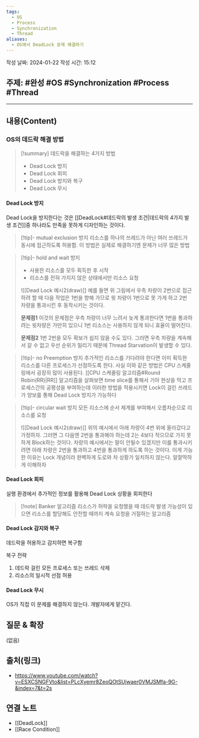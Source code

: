```yaml
---
tags:
  - OS
  - Process
  - Synchronization
  - Thread
aliases:
  - OS에서 DeadLock 문제 해결하기
---
```

작성 날짜: 2024-01-22
작성 시간: 15:12

## 주제: #완성 #OS #Synchronization #Process #Thread 

----
## 내용(Content)
### OS의 데드락 해결 방법
>[!summary] 데드락을 해결하는 4가지 방법
>- Dead Lock 방지
>- Dead Lock 회피
>- Dead Lock 방지와 복구
>- Dead Lock 무시

#### Dead Lock 방지
Dead Lock을 방지한다는 것은 [[DeadLock#데드락의 발생 조건|데드락의 4가지 발생 조건]]중 하나라도 만족을 못하게 디자인하는 것이다.

>[!tip]- mutual exclusion 방지
>리소스를 하나의 쓰레드가 아닌 여러 쓰레드가 동시에 접근하도록 허용함. 이 방법은 실제로 해결하기엔 문제가 너무 많은 방법
>

>[!tip]- hold and wait 방지
>- 사용한 리소스를 모두 획득한 후 시작
>- 리소스를 전혀 가지지 않은 상태에서만 리소스 요청
>
>![[Dead Lock 예시2(draw)]]
>예를 들면 위 그림에서 우측 차량이 2번으로 접근하려 할 때 다음 작업은 1번을 향해 가므로 윗 차량이 1번으로 못 가게 하고 2번 차량을 통과시킨 후 동작시키는 것이다. 
>
>**문제점1**
>이것의 문제점은 우측 차량이 너무 느려서 늦게 통과한다면 1번을 통과하려는 윗차량은 가만히 있으니 1번 리소스는 사용하지 않게 되니 효율이 떨어진다. 
>
>**문제점2**
>1번 2번을 모두 확보가 쉽지 않을 수도 있다. 그러면 우측 차량을 계속해서 갈 수 없고 우선 순위가 밀리기 때문에 Thread Starvation이 발생할 수 있다.

>[!tip]- no Preemption 방지
>추가적인 리소스를 기다려야 한다면 이미 획득한 리소스를 다른 프로세스가 선점하도록 한다. 사실 이와 같은 방법은 CPU 스케줄링에서 굉장히 많이 사용된다. [[CPU 스케줄링 알고리즘#Round Robin(RR)|RR]] 알고리즘을 살펴보면 time slice를 통해서 기아 현상을 막고 프로세스간의 공평성을 부여하는데 이러한 방법을 적용시키면 Lock이 걸린 쓰레드가 양보를 통해 Dead Lock 방지가 가능하다
>

>[!tip]- circular wait 방지
>모든 리소스에 순서 체계를 부여해서 오름차순으로 리소스를 요청
>
>![[Dead Lock 예시2(draw)]]
>위의 예시에서 아래 차량이 4번 위에 올라갔다고 가정하자. 그러면 그 다음엔 2번을 통과해야 하는데 2는 4보다 작으므로 가지 못하게 Block하는 것이다. 차량의 예시에서는 말이 안될수 있겠지만 이를 통과시키려면 아래 차량은 2번을 통과하고 4번을 통과하게 하도록 하는 것이다. 이게 가능한 이유는 Lock 개념이라 완벽하게 도로와 차 상황가 일치하지 않는다. 알잘딱하게 이해하자
>


#### Dead Lock 회피
실행 환경에서 추가적인 정보를 활용해 Dead Lock 상황을 회피한다

>[!note] Banker 알고리즘
>리소스가 허락을 요청했을 때 데드락 발생 가능성이 있으면 리소스를 할당해도 안전할 때까지 계속 요청을 거절하는 알고리즘


#### Dead Lock 감지와 복구
데드락을 허용하고 감지하면 복구함

복구 전략
1. 데드락 걸린 모든 프로세스 또는 쓰레드 삭제
2. 리소스의 일시적 선점 허용

#### Dead Lock 무시
OS가 직접 이 문제를 해결하지 않는다. 개발자에게 맡긴다.
## 질문 & 확장

(없음)

## 출처(링크)
- https://www.youtube.com/watch?v=ESXCSNGFVto&list=PLcXyemr8ZeoQOtSUjwaer0VMJSMfa-9G-&index=7&t=2s

## 연결 노트
- [[DeadLock]]
- [[Race Condition]]









